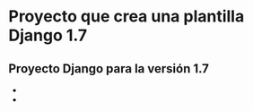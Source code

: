 Proyecto que crea una plantilla Django 1.7
==========================================

Proyecto Django para la versión 1.7
-
-
-

